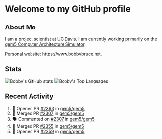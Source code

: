 # Welcome to my GitHub profile

## About Me

I am a project scientist at UC Davis. I am currently working primarily on the [gem5 Computer Architecture Simulator](https://github.com/gem5).

Personal website: <https://www.bobbybruce.net>.

## Stats

![Bobby's GitHub stats](https://github-readme-stats.vercel.app/api?username=bobbyrbruce&show_icons=true&theme=responsive&include_all_commits=true&count_private=true&show=reviews&disable_animations=true)
![Bobby's Top Languages ](https://github-readme-stats.vercel.app/api/top-langs/?username=bobbyrbruce&layout=compact&theme=responsive&count_private=true&langs_count=10&disable_animations=true)

## Recent Activity

<!--START_SECTION:activity-->
1. 💪 Opened PR [#2363](https://github.com/gem5/gem5/pull/2363) in [gem5/gem5](https://github.com/gem5/gem5)
2. 🎉 Merged PR [#2307](https://github.com/gem5/gem5/pull/2307) in [gem5/gem5](https://github.com/gem5/gem5)
3. 🗣 Commented on [#2307](https://github.com/gem5/gem5/pull/2307#issuecomment-2960239532) in [gem5/gem5](https://github.com/gem5/gem5)
4. 🎉 Merged PR [#2355](https://github.com/gem5/gem5/pull/2355) in [gem5/gem5](https://github.com/gem5/gem5)
5. 💪 Opened PR [#2359](https://github.com/gem5/gem5/pull/2359) in [gem5/gem5](https://github.com/gem5/gem5)
<!--END_SECTION:activity-->
